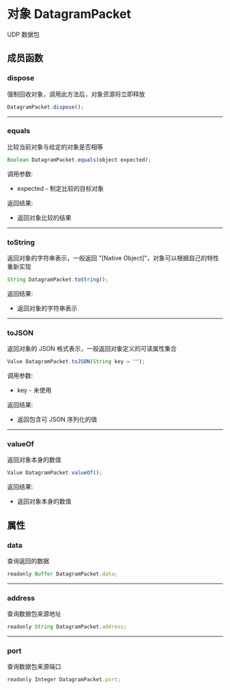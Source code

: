 # 对象 DatagramPacket
UDP 数据包

## 成员函数
        
### dispose
强制回收对象，调用此方法后，对象资源将立即释放
```JavaScript
DatagramPacket.dispose();
```

--------------------------
### equals
比较当前对象与给定的对象是否相等
```JavaScript
Boolean DatagramPacket.equals(object expected);
```

调用参数:
* expected - 制定比较的目标对象

返回结果:
* 返回对象比较的结果

--------------------------
### toString
返回对象的字符串表示，一般返回 "[Native Object]"，对象可以根据自己的特性重新实现
```JavaScript
String DatagramPacket.toString();
```

返回结果:
* 返回对象的字符串表示

--------------------------
### toJSON
返回对象的 JSON 格式表示，一般返回对象定义的可读属性集合
```JavaScript
Value DatagramPacket.toJSON(String key = "");
```

调用参数:
* key - 未使用

返回结果:
* 返回包含可 JSON 序列化的值

--------------------------
### valueOf
返回对象本身的数值
```JavaScript
Value DatagramPacket.valueOf();
```

返回结果:
* 返回对象本身的数值

## 属性
        
### data
查询返回的数据
```JavaScript
readonly Buffer DatagramPacket.data;
```

--------------------------
### address
查询数据包来源地址
```JavaScript
readonly String DatagramPacket.address;
```

--------------------------
### port
查询数据包来源端口
```JavaScript
readonly Integer DatagramPacket.port;
```

